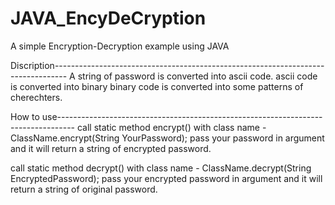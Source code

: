 # JAVA_EncyDeCryption
A simple Encryption-Decryption example using JAVA

Discription---------------------------------------------------------------------------------
A string of password is converted into ascii code.
ascii code is converted into binary
binary code is converted into some patterns of cherechters.

How to use----------------------------------------------------------------------------------
call static method encrypt() with class name - ClassName.encrypt(String YourPassword); pass your password in argument and it will return a string of encrypted password.

call static method decrypt() with class name - ClassName.decrypt(String EncryptedPassword); pass your encrypted password in argument and it will return a string of original password. 



